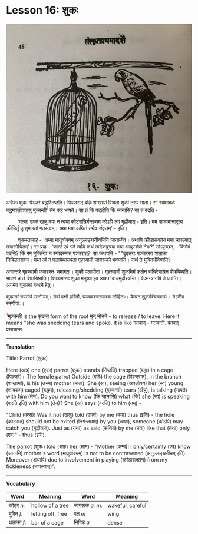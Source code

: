# Lesson 16: शुकः

![Bird picture](./images/r1l16.jpg)

अत्रैकः शुकः पिञ्जरे बद्धस्तिष्ठति। पिञ्जरात् बहिः शाखायां स्थिता शुकी तस्य माता। सा स्वशाबकं बद्धमवलोक्याश्रु मुच्चन्ती<span style="color:red"><sup>1</sup></span> तेन सह भाषते। सा तं किं वदतीति किं जानासि? सा तं वदति -

&nbsp;&nbsp;&nbsp;&nbsp;&nbsp;&nbsp;&nbsp;&nbsp;'वत्स! उक्तं खलु मया न त्वया कोटरान्निर्गन्तव्यम् कोऽपि त्वां गृह्णीयात् - इति। मम वाक्यमानादृत्य क्रीडितुं कुसुमलतां गतस्त्वम्। यथा मया कथितं तथैव संवृत्तम्' - इति।

&nbsp;&nbsp;&nbsp;&nbsp;&nbsp;&nbsp;&nbsp;&nbsp;शुकस्तामाह - ’अम्ब! मातुर्वाक्यम् अनुल्लङ्घनीयमिति जानाम्येव। अथापि क्रीडासक्तेन मया चापल्यात् तन्नालोचितम्’। सा प्राह - ’जात! एवं गते त्वयि कथं त्वदेकपुत्रया मया आयुस्शेषो नेयः?’ सोऽपृच्छत् - ’किमेवं वदसि? किं मम मुक्तिरेव न स्यादस्मात् पञ्जरात्?’ सा कथयति - ""दृढतराः पञ्जरस्य शलाका निबिडतराश्च। यथा त्वं न पलायेथास्थता गृहस्वामी जागरूको भवष्यति। कथं ते मुक्तिर्भविष्यति?

अत्रान्तरे गृहस्वामी फलहस्तः समागतः। शुकी पलायीता। गृहस्वामी शुकमिमं फलेन रुचिरेणान्नेन पोषयिष्यति। भाषणं च तं शिक्षयिष्यति। शिक्ष्यमाणाः शुका मनुष्या इव व्यक्तां वाचमुदीरयन्ति। वेदमन्त्रानपि ते पठन्ति। अयमेव शुकानां बन्धने हेतुः।

शुकानां रुपमपि रमणीयम्। तेषां पक्षौ हरितौ, चञ्चवश्चरणाश्च लोहिताः। केचन शुकाश्चित्रवर्णाः। तेऽतीव रमणीयाः॥

<span style="color:red"><sup>1</sup></span>मुञ्चन्ती is the कृदन्त form of the root मुच् मोचने - to release / to leave. Here it means "she was shedding tears and spoke. It is like गतवान् - गतवन्ती. क्तवत् प्रत्ययान्तः

---

**Translation**

Title: Parrot (शुकः)

Here (अत्र) one (एकः) parrot (शुकः) stands (तिष्ठति) trapped (बद्धः) in a cage (पिञ्जरे)। The female parrot Outside (बहिः) the cage (पिञ्जरात्), in the branch (शाखायां), is his (तस्य) mother (माता). She (सा), seeing (अवलोक्य) her (स्व) young (शाबकम्) caged (बद्धम्), releasing/shedding (मुच्चन्ती) tears (अँश्रु), is talking (भाषते) with him (तेन). Do you want to know (किं जानासि) what (किं) she (सा) is speaking (वदति इति) with him (तेन)? She (सा) says (वदति) to him (तम्) - 

"Child (वत्स)! Was it not (खलु) told (उक्तं) by me (मया) thus (इति) - the hole (कोटरात्) should not be exited (निर्गन्तव्यम्) by you (त्वया), someone (कोऽपि) may catch you (गृह्णीयात्). Just as (यथा) as said (कथितं) by me (मया) like that (तथा) only (एव)" - thus (इति).

The parrot (शुकः) told (आह) her (ताम्) - "Mother (अम्ब)!  I only/certainly  (एव) know (जानामि) mother's word (मातुर्वाक्यम्) is not to be contravened (अनुल्लङ्घनीयम् इति). Moreover (अथापि) due to involvement in playing (क्रीडासक्तेन) from my fickleness (चापल्यात्)".

---

**Vocabulary**

| Word | Meaning | Word | Meaning |
| --- | --- | --- | --- | 
| कोटर *n.* | hollow of a tree | जागरूक *a. m.* |  wakeful, careful |
| मुक्ति *f.* | letting off, free | पक्ष *m* | wing |
| क्षलाका *f.* | bar of a cage | निबिड *a* | dense |
